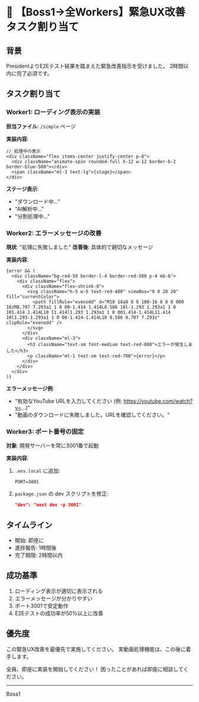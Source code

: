 # 🚨 【Boss1→全Workers】緊急UX改善タスク割り当て

## 背景
PresidentよりE2Eテスト結果を踏まえた緊急改善指示を受けました。
2時間以内に完了必須です。

## タスク割り当て

### Worker1: ローディング表示の実装
**担当ファイル**: `/simple` ページ

**実装内容**:
```tsx
// 処理中の表示
<div className="flex items-center justify-center p-8">
  <div className="animate-spin rounded-full h-12 w-12 border-b-2 border-blue-500"></div>
  <span className="ml-3 text-lg">{stage}</span>
</div>
```

**ステージ表示**:
- "ダウンロード中..."
- "AI解析中..."
- "分割処理中..."

### Worker2: エラーメッセージの改善
**現状**: "処理に失敗しました"
**改善後**: 具体的で親切なメッセージ

**実装内容**:
```tsx
{error && (
  <div className="bg-red-50 border-l-4 border-red-500 p-4 mb-6">
    <div className="flex">
      <div className="flex-shrink-0">
        <svg className="h-5 w-5 text-red-400" viewBox="0 0 20 20" fill="currentColor">
          <path fillRule="evenodd" d="M10 18a8 8 0 100-16 8 8 0 000 16zM8.707 7.293a1 1 0 00-1.414 1.414L8.586 10l-1.293 1.293a1 1 0 101.414 1.414L10 11.414l1.293 1.293a1 1 0 001.414-1.414L11.414 10l1.293-1.293a1 1 0 00-1.414-1.414L10 8.586 8.707 7.293z" clipRule="evenodd" />
        </svg>
      </div>
      <div className="ml-3">
        <h3 className="text-sm font-medium text-red-800">エラーが発生しました</h3>
        <p className="mt-1 text-sm text-red-700">{error}</p>
      </div>
    </div>
  </div>
)}
```

**エラーメッセージ例**:
- "有効なYouTube URLを入力してください (例: https://youtube.com/watch?v=...)"
- "動画のダウンロードに失敗しました。URLを確認してください。"

### Worker3: ポート番号の固定
**対象**: 開発サーバーを常に3001番で起動

**実装内容**:
1. `.env.local` に追加:
   ```
   PORT=3001
   ```

2. `package.json` の dev スクリプトを修正:
   ```json
   "dev": "next dev -p 3001"
   ```

## タイムライン
- 開始: 即座に
- 進捗報告: 1時間後
- 完了期限: 2時間以内

## 成功基準
1. ローディング表示が適切に表示される
2. エラーメッセージが分かりやすい
3. ポート3001で安定動作
4. E2Eテストの成功率が50%以上に改善

## 優先度
この緊急UX改善を最優先で実施してください。
実動画処理機能は、この後に着手します。

全員、即座に実装を開始してください！
困ったことがあれば即座に相談してください。

---
Boss1